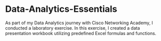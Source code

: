 # Data-Analytics-Essentials
As part of my Data Analytics journey with Cisco Networking Academy, I conducted a laboratory exercise. In this exercise, I created a data presentation workbook utilizing predefined Excel formulas and functions.
